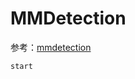 # MMDetection

参考：[mmdetection](https://mmdetection.readthedocs.io/zh_CN/latest/index.html)

```{toctree}
start
```